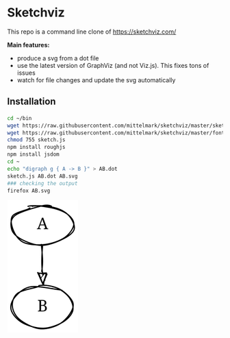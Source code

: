 # Sketchviz

This repo is a command line clone of https://sketchviz.com/

**Main features:**
- produce a svg from a dot file
- use the latest version of GraphViz (and not Viz.js). This fixes tons of issues
- watch for file changes and update the svg automatically

## Installation

```bash
cd ~/bin
wget https://raw.githubusercontent.com/mittelmark/sketchviz/master/sketch.js
wget https://raw.githubusercontent.com/mittelmark/sketchviz/master/font.css
chmod 755 sketch.js
npm install roughjs
npm install jsdom
cd ~
echo "digraph g { A -> B }" > AB.dot
sketch.js AB.dot AB.svg
### checking the output
firefox AB.svg
```

![](example/AB.svg)

